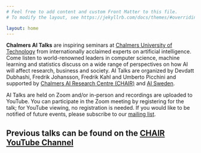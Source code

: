 ```yaml
---
# Feel free to add content and custom Front Matter to this file.
# To modify the layout, see https://jekyllrb.com/docs/themes/#overriding-theme-defaults

layout: home
---
```


**Chalmers AI Talks** are inspiring seminars at [Chalmers University of Technology](https://www.chalmers.se/) from internationally acclaimed experts on artificial intelligence. Come listen to world-renowned leaders in computer science, machine learning and statistics discuss on a wide range of perspectives on how AI will affect research, business and society. AI Talks are organized by Devdatt Dubhashi, Fredrik Johansson, Fredrik Kahl and Umberto Picchini and supported by [Chalmers AI Research Centre (CHAIR)](https://www.chalmers.se/en/centres/chair/Pages/default.aspx) and [AI Sweden](http://www.ai.se/).

AI Talks are held on Zoom and/or in-person and recordings are uploaded to YouTube. You can participate in the Zoom meeting by registering for the talk; for YouTube viewing, no registration is needed. If you would like to be notified of future events, please subscribe to our <a href="https://ui.ungpd.com/Surveys/0649eac3-12ec-4d41-a640-d20a7d4e82f7" target="_blank">mailing list</a>.

## Previous talks can be found on the **[CHAIR YouTube Channel](https://www.youtube.com/channel/UC_4mfkM2YV94f-P4n81l-Bg/videos)**
